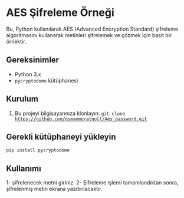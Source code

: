 # AES Şifreleme Örneği

Bu, Python kullanılarak AES (Advanced Encryption Standard) şifreleme algoritmasını kullanarak metinleri şifrelemek ve çözmek için basit bir örnektir.

## Gereksinimler

- Python 3.x
- `pycryptodome` kütüphanesi

## Kurulum

1. Bu projeyi bilgisayarınıza klonlayın:
   <code>git clone https://github.com/osmanmuratgull/Aes_password.git</code>

## Gerekli kütüphaneyi yükleyin
<code>pip install pycryptodome</code>

## Kullanımı
1- şifrelenecek metni giriniz.
2- Şifreleme işlemi tamamlandıktan sonra, şifrelenmiş metin ekrana yazdırılacaktır.

